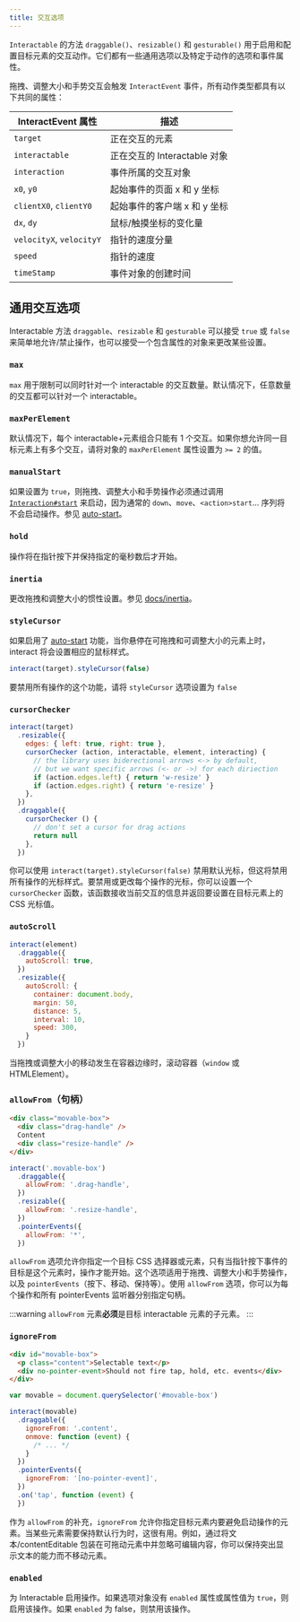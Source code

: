 ```yaml
---
title: 交互选项
---
```


`Interactable` 的方法 `draggable()`、`resizable()` 和 `gesturable()` 用于启用和配置目标元素的交互动作。它们都有一些通用选项以及特定于动作的选项和事件属性。

拖拽、调整大小和手势交互会触发 `InteractEvent` 事件，所有动作类型都具有以下共同的属性：

| InteractEvent 属性      | 描述                                |
| ---------------------- | ---------------------------------- |
| `target`               | 正在交互的元素                        |
| `interactable`         | 正在交互的 Interactable 对象          |
| `interaction`          | 事件所属的交互对象                     |
| `x0`, `y0`            | 起始事件的页面 x 和 y 坐标             |
| `clientX0`, `clientY0` | 起始事件的客户端 x 和 y 坐标           |
| `dx`, `dy`            | 鼠标/触摸坐标的变化量                  |
| `velocityX`, `velocityY`| 指针的速度分量                       |
| `speed`               | 指针的速度                           |
| `timeStamp`           | 事件对象的创建时间                     |

## 通用交互选项

Interactable 方法 `draggable`、`resizable` 和 `gesturable` 可以接受 `true` 或 `false` 来简单地允许/禁止操作，也可以接受一个包含属性的对象来更改某些设置。

### `max`

`max` 用于限制可以同时针对一个 interactable 的交互数量。默认情况下，任意数量的交互都可以针对一个 interactable。

### `maxPerElement`

默认情况下，每个 interactable+元素组合只能有 1 个交互。如果你想允许同一目标元素上有多个交互，请将对象的 `maxPerElement` 属性设置为 `>= 2` 的值。

### `manualStart`

如果设置为 `true`，则拖拽、调整大小和手势操作必须通过调用 [`Interaction#start`][interaction-start] 来启动，因为通常的 `down`、`move`、`<action>start`... 序列将不会启动操作。参见 [auto-start](/docs/auto-start)。

### `hold`

操作将在指针按下并保持指定的毫秒数后才开始。

### `inertia`

更改拖拽和调整大小的惯性设置。参见 [docs/inertia](/docs/inertia)。

### `styleCursor`

如果启用了 [auto-start](/docs/auto-start) 功能，当你悬停在可拖拽和可调整大小的元素上时，interact 将会设置相应的鼠标样式。

```js
interact(target).styleCursor(false)
```

要禁用所有操作的这个功能，请将 `styleCursor` 选项设置为 `false`

### `cursorChecker`

```js
interact(target)
  .resizable({
    edges: { left: true, right: true },
    cursorChecker (action, interactable, element, interacting) {
      // the library uses biderectional arrows <-> by default,
      // but we want specific arrows (<- or ->) for each diriection
      if (action.edges.left) { return 'w-resize' }
      if (action.edges.right) { return 'e-resize' }
    },
  })
  .draggable({
    cursorChecker () {
      // don't set a cursor for drag actions
      return null
    },
  })
```

你可以使用 `interact(target).styleCursor(false)` 禁用默认光标，但这将禁用所有操作的光标样式。要禁用或更改每个操作的光标，你可以设置一个 `cursorChecker` 函数，该函数接收当前交互的信息并返回要设置在目标元素上的 CSS 光标值。

### `autoScroll`

```javascript
interact(element)
  .draggable({
    autoScroll: true,
  })
  .resizable({
    autoScroll: {
      container: document.body,
      margin: 50,
      distance: 5,
      interval: 10,
      speed: 300,
    }
  })
```

当拖拽或调整大小的移动发生在容器边缘时，滚动容器（`window` 或 HTMLElement）。

### `allowFrom`（句柄）

```html
<div class="movable-box">
  <div class="drag-handle" />
  Content
  <div class="resize-handle" />
</div>
```

```javascript
interact('.movable-box')
  .draggable({
    allowFrom: '.drag-handle',
  })
  .resizable({
    allowFrom: '.resize-handle',
  })
  .pointerEvents({
    allowFrom: '*',
  })
```

`allowFrom` 选项允许你指定一个目标 CSS 选择器或元素，只有当指针按下事件的目标是这个元素时，操作才能开始。这个选项适用于拖拽、调整大小和手势操作，以及 `pointerEvents`（按下、移动、保持等）。使用 `allowFrom` 选项，你可以为每个操作和所有 pointerEvents 监听器分别指定句柄。

:::warning
`allowFrom` 元素**必须**是目标 interactable 元素的子元素。
:::

### `ignoreFrom`

```html
<div id="movable-box">
  <p class="content">Selectable text</p>
  <div no-pointer-event>Should not fire tap, hold, etc. events</div>
</div>
```

```javascript
var movable = document.querySelector('#movable-box')

interact(movable)
  .draggable({
    ignoreFrom: '.content',
    onmove: function (event) {
      /* ... */
    }
  })
  .pointerEvents({
    ignoreFrom: '[no-pointer-event]',
  })
  .on('tap', function (event) {
  })
```

作为 `allowFrom` 的补充，`ignoreFrom` 允许你指定目标元素内要避免启动操作的元素。当某些元素需要保持默认行为时，这很有用。例如，通过将文本/contentEditable 包装在可拖动元素中并忽略可编辑内容，你可以保持突出显示文本的能力而不移动元素。

### `enabled`

为 Interactable 启用操作。如果选项对象没有 `enabled` 属性或属性值为 `true`，则启用该操作。如果 `enabled` 为 false，则禁用该操作。

[interaction-start]: /docs/auto-start
